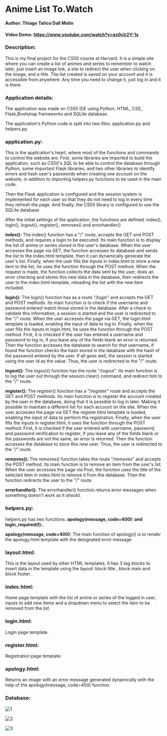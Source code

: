 # Anime List  To.Watch

**Author: Thiago Tatico Dall Molin**

 #### Video Demo: https://www.youtube.com/watch?v=qx0cIr2Y-1s

### Description:

This is my final project for the CS50 course at Harvard. It is a simple site where you can create a list of animes and series to remember to watch later, just insert an image link, a site to redirect the user when clicking on the image, and a title. The list created is saved on your account and it is accessible from anywhere. Any time you need to change it, just log in and it is there.

### Application details:

The application was made on CS50 IDE using Python, HTML, CSS, Flask,Bootstrap frameworks and SQLite database.

The application's Python code is split into two files: application.py and helpers.py.

### **application.py:**
 This is the application's heart, where most of the functions and commands to control the website are. First, some libraries are imported to build the application, such as CS50's SQL to be able to control the database through Python, some important Flask libraries, and two other libraries to identify errors and hash user's passwords when creating one account on the website, in addition to importing helpers.py functions to be used in the main code.

 Then the Flask application is configured and the session system is implemented for each user so that they do not need to log in every time they refresh the page. And finally, the CS50 library is configured to use the SQLite database

 After the initial settings of the application, the functions are defined: index(), login(), logout(), register(), removes() and errorhandler()

 **index():**
  The index() function has a "/" route, accepts the GET and POST methods, and requires a login to be executed. Its main function is to display the list of anime or series stored in the user's database. When the user accesses the page via GET, the function accesses its database and sends the list to the index.html template, then it can dynamically generate the user's list. Finally, when the user fills the inputs in index.html to store a new item to the list, he uses the function through the POST method. When the request is made, the function collects the data sent by the user, does an error checking and stores this new data in the database, then redirects the user to the index.html template, reloading the list with the new item included.

 **login():**
   The login() function has as a route "/login" and accepts the GET and POST methods. Its main function is to check if the username and password entered match those stored in the database. After a check to validate this information, a session is started and the user is redirected to the "/" route. When the user accesses the page via GET, the login.html template is loaded, enabling the input of data to log in. Finally, when the user fills the inputs in login.html, he uses the function through the POST method. First, it is checked if the user has entered a username and password to log in, if you leave any of the fields blank an error is returned. Then the function accesses the database to search for that username, if found the function checks the hash stored in the database with the hash of the password entered by the user. If all goes well, the session is started using the user id as the value. Thus, the user is redirected to the "/" route.

  **logout():**
   The logout() function has the route "/logout". Its main function is to log the user out through the session.clear() command, and redirect him to the "/" route.

  **register():**
   The register() function has a "/register" route and accepts the GET and POST methods. Its main function is to register the account created by the user in the database, doing that it is possible to log in later. Making it possible to maintain a different list for each account on the site. When the user accesses the page via GET the register.html template is loaded, enabling the input of data to perform the registration. Finally, when the user fills the inputs in register.html, it uses the function through the POST method. First, it is checked if the user entered with username, password, and password verification to register, if you leave any of the fields blank or the passwords are not the same, an error is returned. Then the function accesses the database to store this new user. Thus, the user is redirected to the "/" route.

  **removes():**
   The removes() function takes the route "/removes" and accepts the POST method. Its main function is to remove an item from the user's list. When the user accesses the page via Post, the function uses the title of the selected item in index.html to remove it from the database. Then the function redirects the user to the "/" route.

  **errorhandler():**
   The errorhandler() function returns error messages when something doesn't work as it should.

### **helpers.py:**
 helpers.py has two functions: **apology(message, code=400): and login_required(f):.**

**apology(message, code=400):**
  The main function of apology() is to render the apology.html template with the designated error message

### **layout.html:**
  This is the layout used by other HTML templates. It has 3 tag blocks to insert data in the template using the layout:  block title ,  block main  and  block footer .

### **index.html:**
  Home page template with the list of anime or series of the logged in user, inputs to add new items and a dropdown menu to select the item to be removed from the list.

### **login.html:**
  Login page template.

### **register.html:**
  Registration page template.

### **apology.html:**
  Returns an image with an error message generated dynamically with the help of the apology(message, code=400) function. 

### **Database:**

![1](https://imgur.com/upViSLf.jpg)

![2](https://imgur.com/PfH67Wh.jpg)

![3](https://imgur.com/S3fQWUy.jpg)
